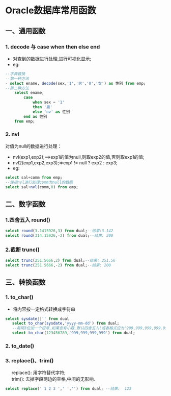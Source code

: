 # Oracle数据库常用函数

## 一、通用函数

### 1. decode 与 case when then else end

* 对查到的数据进行处理,进行可视化显示;
* eg:

```sql
--字典替换
--第一种方法
- select ename, decode(sex,'1','男','0','女') as 性别 from emp;
--第二种方法
    select ename,
        case
            when sex = '1'
            then '男'
            else 'nv' as 性别
        end as 性别
    from emp;
```

### 2. nvl

对值为null的数据进行处理：

* nvl(exp1,exp2);==>exp1的值为null,则取exp2的值,否则取exp1的值;  
* nvl2(exp1,exp2,exp3);=>exp1 != null ? exp2 : exp3;
* eg:

```sql
select sal+comm from emp;
--使用nvl进行处理comm为null的数据
select sal+nvl(comm,0) from emp;
```

## 二、数字函数

### 1.四舍五入 round()

```sql
select round(3.1415926,3) from dual;--结果:3.142
select round(314.15926,-2) from dual;--结果: 300
```

### 2.截断 trunc()

```sql
select trunc(251.5666,2) from dual;--结果: 251.56
select trunc(251.5666,-2) from dual;--结果: 200
```

## 三、转换函数

### 1. to_char()

* 将内容按一定格式转换成字符串

```sql
select sysdate||'' from dual
   select to_char(sysdate,'yyyy-mm-dd') from dual;
   --每隔3位加一个逗号,如果含有小数,默认四舍五入(或者格式设为'999,999,999,999.99')
   select to_char(123456789,'999,999,999,999') from dual;

```

### 2. to_date()

### 3. replace()、trim()

&nbsp;&nbsp;&nbsp;&nbsp;
replace(): 用字符替代字符;  
&nbsp;&nbsp;&nbsp;&nbsp;
trim(): 去掉字段两边的空格,中间的无影响.

```sql
select replace(' 1 2 3 ',' ','') from dual; --结果:  123
```
